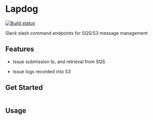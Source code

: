 # Lapdog
[![Build status](https://travis-ci.com/USER/PROJECT)](https://travis-ci.org/USER)

Slack slash command endpoints for SQS/S3 message management

## Features

- Issue submission to, and retrieval from SQS

- Issue logs recorded into S3

## Get Started

```zsh

```

## Usage
